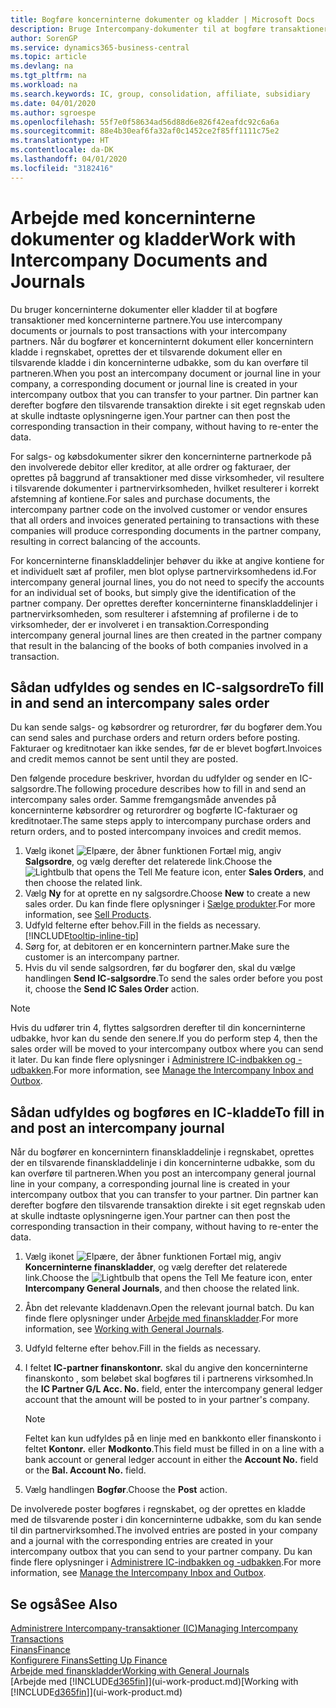 ```yaml
---
title: Bogføre koncerninterne dokumenter og kladder | Microsoft Docs
description: Bruge Intercompany-dokumenter til at bogføre transaktioner med dine Intercompany-partnere.
author: SorenGP
ms.service: dynamics365-business-central
ms.topic: article
ms.devlang: na
ms.tgt_pltfrm: na
ms.workload: na
ms.search.keywords: IC, group, consolidation, affiliate, subsidiary
ms.date: 04/01/2020
ms.author: sgroespe
ms.openlocfilehash: 55f7e0f58634ad56d88d6e826f42eafdc92c6a6a
ms.sourcegitcommit: 88e4b30eaf6fa32af0c1452ce2f85ff1111c75e2
ms.translationtype: HT
ms.contentlocale: da-DK
ms.lasthandoff: 04/01/2020
ms.locfileid: "3182416"
---
```

# <a name="work-with-intercompany-documents-and-journals"></a><span data-ttu-id="0c006-103">Arbejde med koncerninterne dokumenter og kladder</span><span class="sxs-lookup"><span data-stu-id="0c006-103">Work with Intercompany Documents and Journals</span></span>
<span data-ttu-id="0c006-104">Du bruger koncerninterne dokumenter eller kladder til at bogføre transaktioner med koncerninterne partnere.</span><span class="sxs-lookup"><span data-stu-id="0c006-104">You use intercompany documents or journals to post transactions with your intercompany partners.</span></span> <span data-ttu-id="0c006-105">Når du bogfører et koncerninternt dokument eller koncernintern kladde i regnskabet, oprettes der et tilsvarende dokument eller en tilsvarende kladde i din koncerninterne udbakke, som du kan overføre til partneren.</span><span class="sxs-lookup"><span data-stu-id="0c006-105">When you post an intercompany document or journal line in your company, a corresponding document or journal line is created in your intercompany outbox that you can transfer to your partner.</span></span> <span data-ttu-id="0c006-106">Din partner kan derefter bogføre den tilsvarende transaktion direkte i sit eget regnskab uden at skulle indtaste oplysningerne igen.</span><span class="sxs-lookup"><span data-stu-id="0c006-106">Your partner can then post the corresponding transaction in their company, without having to re-enter the data.</span></span>

<span data-ttu-id="0c006-107">For salgs- og købsdokumenter sikrer den koncerninterne partnerkode på den involverede debitor eller kreditor, at alle ordrer og fakturaer, der oprettes på baggrund af transaktioner med disse virksomheder, vil resultere i tilsvarende dokumenter i partnervirksomheden, hvilket resulterer i korrekt afstemning af kontiene.</span><span class="sxs-lookup"><span data-stu-id="0c006-107">For sales and purchase documents, the intercompany partner code on the involved customer or vendor ensures that all orders and invoices generated pertaining to transactions with these companies will produce corresponding documents in the partner company, resulting in correct balancing of the accounts.</span></span>

<span data-ttu-id="0c006-108">For koncerninterne finanskladdelinjer behøver du ikke at angive kontiene for et individuelt sæt af profiler, men blot oplyse partnervirksomhedens id.</span><span class="sxs-lookup"><span data-stu-id="0c006-108">For intercompany general journal lines, you do not need to specify the accounts for an individual set of books, but simply give the identification of the partner company.</span></span> <span data-ttu-id="0c006-109">Der oprettes derefter koncerninterne finanskladdelinjer i partnervirksomheden, som resulterer i afstemning af profilerne i de to virksomheder, der er involveret i en transaktion.</span><span class="sxs-lookup"><span data-stu-id="0c006-109">Corresponding intercompany general journal lines are then created in the partner company that result in the balancing of the books of both companies involved in a transaction.</span></span>

## <a name="to-fill-in-and-send-an-intercompany-sales-order"></a><span data-ttu-id="0c006-110">Sådan udfyldes og sendes en IC-salgsordre</span><span class="sxs-lookup"><span data-stu-id="0c006-110">To fill in and send an intercompany sales order</span></span>
<span data-ttu-id="0c006-111">Du kan sende salgs- og købsordrer og returordrer, før du bogfører dem.</span><span class="sxs-lookup"><span data-stu-id="0c006-111">You can send sales and purchase orders and return orders before posting.</span></span> <span data-ttu-id="0c006-112">Fakturaer og kreditnotaer kan ikke sendes, før de er blevet bogført.</span><span class="sxs-lookup"><span data-stu-id="0c006-112">Invoices and credit memos cannot be sent until they are posted.</span></span>

<span data-ttu-id="0c006-113">Den følgende procedure beskriver, hvordan du udfylder og sender en IC-salgsordre.</span><span class="sxs-lookup"><span data-stu-id="0c006-113">The following procedure describes how to fill in and send an intercompany sales order.</span></span> <span data-ttu-id="0c006-114">Samme fremgangsmåde anvendes på koncerninterne købsordrer og returordrer og bogførte IC-fakturaer og kreditnotaer.</span><span class="sxs-lookup"><span data-stu-id="0c006-114">The same steps apply to intercompany purchase orders and return orders, and to posted intercompany invoices and credit memos.</span></span>  

1. <span data-ttu-id="0c006-115">Vælg ikonet ![Elpære, der åbner funktionen Fortæl mig](media/ui-search/search_small.png "Fortæl mig, hvad du vil foretage dig"), angiv **Salgsordre**, og vælg derefter det relaterede link.</span><span class="sxs-lookup"><span data-stu-id="0c006-115">Choose the ![Lightbulb that opens the Tell Me feature](media/ui-search/search_small.png "Tell me what you want to do") icon, enter **Sales Orders**, and then choose the related link.</span></span>  
2. <span data-ttu-id="0c006-116">Vælg **Ny** for at oprette en ny salgsordre.</span><span class="sxs-lookup"><span data-stu-id="0c006-116">Choose **New** to create a new sales order.</span></span> <span data-ttu-id="0c006-117">Du kan finde flere oplysninger i [Sælge produkter](sales-how-sell-products.md).</span><span class="sxs-lookup"><span data-stu-id="0c006-117">For more information, see [Sell Products](sales-how-sell-products.md).</span></span>  
3. <span data-ttu-id="0c006-118">Udfyld felterne efter behov.</span><span class="sxs-lookup"><span data-stu-id="0c006-118">Fill in the fields as necessary.</span></span> [!INCLUDE[tooltip-inline-tip](includes/tooltip-inline-tip_md.md)]
4. <span data-ttu-id="0c006-119">Sørg for, at debitoren er en koncernintern partner.</span><span class="sxs-lookup"><span data-stu-id="0c006-119">Make sure the customer is an intercompany partner.</span></span>
5. <span data-ttu-id="0c006-120">Hvis du vil sende salgsordren, før du bogfører den, skal du vælge handlingen **Send IC-salgsordre**.</span><span class="sxs-lookup"><span data-stu-id="0c006-120">To send the sales order before you post it, choose the **Send IC Sales Order** action.</span></span>

> [!NOTE]
> <span data-ttu-id="0c006-121">Hvis du udfører trin 4, flyttes salgsordren derefter til din koncerninterne udbakke, hvor kan du sende den senere.</span><span class="sxs-lookup"><span data-stu-id="0c006-121">If you do perform step 4, then the sales order will be moved to your intercompany outbox where you can send it later.</span></span> <span data-ttu-id="0c006-122">Du kan finde flere oplysninger i [Administrere IC-indbakken og -udbakken](intercompany-how-manage-intercompany-inbox.md).</span><span class="sxs-lookup"><span data-stu-id="0c006-122">For more information, see [Manage the Intercompany Inbox and Outbox](intercompany-how-manage-intercompany-inbox.md).</span></span>

## <a name="to-fill-in-and-post-an-intercompany-journal"></a><span data-ttu-id="0c006-123">Sådan udfyldes og bogføres en IC-kladde</span><span class="sxs-lookup"><span data-stu-id="0c006-123">To fill in and post an intercompany journal</span></span>
<span data-ttu-id="0c006-124">Når du bogfører en koncernintern finanskladdelinje i regnskabet, oprettes der en tilsvarende finanskladdelinje i din koncerninterne udbakke, som du kan overføre til partneren.</span><span class="sxs-lookup"><span data-stu-id="0c006-124">When you post an intercompany general journal line in your company, a corresponding journal line is created in your intercompany outbox that you can transfer to your partner.</span></span> <span data-ttu-id="0c006-125">Din partner kan derefter bogføre den tilsvarende transaktion direkte i sit eget regnskab uden at skulle indtaste oplysningerne igen.</span><span class="sxs-lookup"><span data-stu-id="0c006-125">Your partner can then post the corresponding transaction in their company, without having to re-enter the data.</span></span>

1. <span data-ttu-id="0c006-126">Vælg ikonet ![Elpære, der åbner funktionen Fortæl mig](media/ui-search/search_small.png "Fortæl mig, hvad du vil foretage dig"), angiv **Koncerninterne finanskladder**, og vælg derefter det relaterede link.</span><span class="sxs-lookup"><span data-stu-id="0c006-126">Choose the ![Lightbulb that opens the Tell Me feature](media/ui-search/search_small.png "Tell me what you want to do") icon, enter **Intercompany General Journals**, and then choose the related link.</span></span>  
2. <span data-ttu-id="0c006-127">Åbn det relevante kladdenavn.</span><span class="sxs-lookup"><span data-stu-id="0c006-127">Open the relevant journal batch.</span></span> <span data-ttu-id="0c006-128">Du kan finde flere oplysninger under [Arbejde med finanskladder](ui-work-general-journals.md).</span><span class="sxs-lookup"><span data-stu-id="0c006-128">For more information, see [Working with General Journals](ui-work-general-journals.md).</span></span>
3. <span data-ttu-id="0c006-129">Udfyld felterne efter behov.</span><span class="sxs-lookup"><span data-stu-id="0c006-129">Fill in the fields as necessary.</span></span>
4. <span data-ttu-id="0c006-130">I feltet **IC-partner finanskontonr.** skal du angive den koncerninterne finanskonto , som beløbet skal bogføres til i partnerens virksomhed.</span><span class="sxs-lookup"><span data-stu-id="0c006-130">In the **IC Partner G/L Acc. No.** field, enter the intercompany general ledger account that the amount will be posted to in your partner's company.</span></span>

    > [!NOTE]
    > <span data-ttu-id="0c006-131">Feltet kan kun udfyldes på en linje med en bankkonto eller finanskonto i feltet **Kontonr.** eller **Modkonto**.</span><span class="sxs-lookup"><span data-stu-id="0c006-131">This field must be filled in on a line with a bank account or general ledger account in either the **Account No.** field or the **Bal. Account No.** field.</span></span>  
5. <span data-ttu-id="0c006-132">Vælg handlingen **Bogfør**.</span><span class="sxs-lookup"><span data-stu-id="0c006-132">Choose the **Post** action.</span></span>

<span data-ttu-id="0c006-133">De involverede poster bogføres i regnskabet, og der oprettes en kladde med de tilsvarende poster i din koncerninterne udbakke, som du kan sende til din partnervirksomhed.</span><span class="sxs-lookup"><span data-stu-id="0c006-133">The involved entries are posted in your company and a journal with the corresponding entries are created in your intercompany outbox that you can send to your partner company.</span></span> <span data-ttu-id="0c006-134">Du kan finde flere oplysninger i [Administrere IC-indbakken og -udbakken](intercompany-how-manage-intercompany-inbox.md).</span><span class="sxs-lookup"><span data-stu-id="0c006-134">For more information, see [Manage the Intercompany Inbox and Outbox](intercompany-how-manage-intercompany-inbox.md).</span></span>

## <a name="see-also"></a><span data-ttu-id="0c006-135">Se også</span><span class="sxs-lookup"><span data-stu-id="0c006-135">See Also</span></span>
[<span data-ttu-id="0c006-136">Administrere Intercompany-transaktioner (IC)</span><span class="sxs-lookup"><span data-stu-id="0c006-136">Managing Intercompany Transactions</span></span>](intercompany-manage.md)  
[<span data-ttu-id="0c006-137">Finans</span><span class="sxs-lookup"><span data-stu-id="0c006-137">Finance</span></span>](finance.md)  
[<span data-ttu-id="0c006-138">Konfigurere Finans</span><span class="sxs-lookup"><span data-stu-id="0c006-138">Setting Up Finance</span></span>](finance-setup-finance.md)  
[<span data-ttu-id="0c006-139">Arbejde med finanskladder</span><span class="sxs-lookup"><span data-stu-id="0c006-139">Working with General Journals</span></span>](ui-work-general-journals.md)  
<span data-ttu-id="0c006-140">[Arbejde med [!INCLUDE[d365fin](includes/d365fin_md.md)]](ui-work-product.md)</span><span class="sxs-lookup"><span data-stu-id="0c006-140">[Working with [!INCLUDE[d365fin](includes/d365fin_md.md)]](ui-work-product.md)</span></span>

